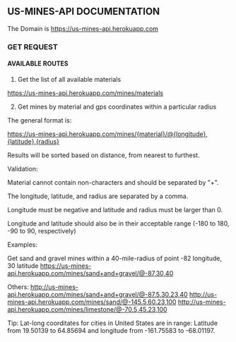 ## US-MINES-API DOCUMENTATION

The Domain is https://us-mines-api.herokuapp.com

### GET REQUEST

#### AVAILABLE ROUTES

1. Get the list of all available materials

https://us-mines-api.herokuapp.com/mines/materials

2. Get mines by material and gps coordinates within a particular radius

The general format is:

https://us-mines-api.herokuapp.com/mines/{material}/@{longitude},{latitude},{radius}

Results will be sorted based on distance, from nearest to furthest.

Validation:

Material cannot contain non-characters and should be separated by "+".

The longitude, latitude, and radius are separated by a comma.

Longitude must be negative and latitude and radius must be larger than 0.

Longitude and latitude should also be in their acceptable range (-180 to 180, -90 to 90, respectively)

Examples:

Get sand and gravel mines within a 40-mile-radius of point -82 longitude, 30 latitude
https://us-mines-api.herokuapp.com/mines/sand+and+gravel/@-87,30,40

Others:
http://us-mines-api.herokuapp.com/mines/sand+and+gravel/@-87.5,30.23,40
http://us-mines-api.herokuapp.com/mines/sand/@-145.5,60.23,100
http://us-mines-api.herokuapp.com/mines/limestone/@-70.5,45.23,100

Tip:
Lat-long coorditates for cities in United States are in range: Latitude from 19.50139 to 64.85694 and longitude from -161.75583 to -68.01197.
